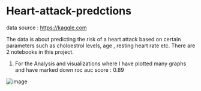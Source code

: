# Heart-attack-predctions

data source : https://kaggle.com

The data is about predicting the risk of a heart attack based on certain parameters such as choloestrol levels, age , resting heart rate etc.
There are 2 notebooks in this project. 

1. For the Analysis and visualizations where I have plotted many graphs and have marked down
roc auc score : 0.89

![image](https://user-images.githubusercontent.com/20862520/156925602-26771f6b-b63a-4a18-91c5-80d823f64c15.png)
